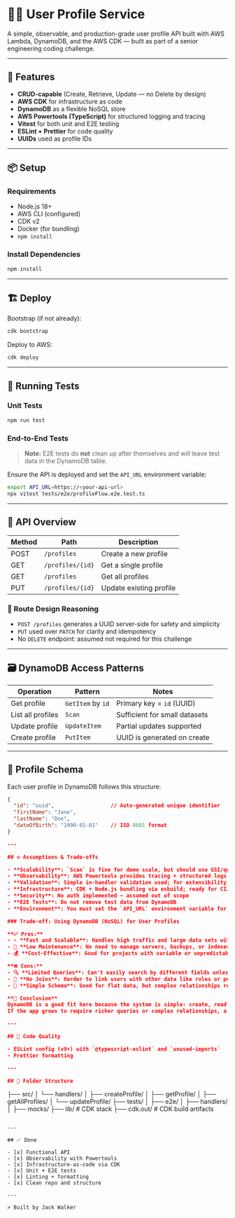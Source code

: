# 🧑‍💻 User Profile Service

A simple, observable, and production-grade user profile API built with AWS Lambda, DynamoDB, and the AWS CDK — built as part of a senior engineering coding challenge.

---

## 🚀 Features

- **CRUD-capable** (Create, Retrieve, Update — no Delete by design)
- **AWS CDK** for infrastructure as code
- **DynamoDB** as a flexible NoSQL store
- **AWS Powertools (TypeScript)** for structured logging and tracing
- **Vitest** for both unit and E2E testing
- **ESLint + Prettier** for code quality
- **UUIDs** used as profile IDs

---

## 📦 Setup

### Requirements

- Node.js 18+
- AWS CLI (configured)
- CDK v2
- Docker (for bundling)
- `npm install`

### Install Dependencies

```bash
npm install
```

---

## 🏗️ Deploy

Bootstrap (if not already):

```bash
cdk bootstrap
```

Deploy to AWS:

```bash
cdk deploy
```

---

## 🧪 Running Tests

### Unit Tests

```bash
npm run test
```

### End-to-End Tests

> **Note:** E2E tests do **not** clean up after themselves and will leave test data in the DynamoDB table.

Ensure the API is deployed and set the `API_URL` environment variable:

```bash
export API_URL=https://<your-api-url>
npx vitest tests/e2e/profileFlow.e2e.test.ts
```

---

## 📘 API Overview

| Method | Path             | Description             |
| ------ | ---------------- | ----------------------- |
| POST   | `/profiles`      | Create a new profile    |
| GET    | `/profiles/{id}` | Get a single profile    |
| GET    | `/profiles`      | Get all profiles        |
| PUT    | `/profiles/{id}` | Update existing profile |

### 🧠 Route Design Reasoning

- `POST /profiles` generates a UUID server-side for safety and simplicity
- `PUT` used over `PATCH` for clarity and idempotency
- No `DELETE` endpoint: assumed not required for this challenge

---

## 🗃️ DynamoDB Access Patterns

| Operation         | Pattern           | Notes                         |
| ----------------- | ----------------- | ----------------------------- |
| Get profile       | `GetItem` by `id` | Primary key = `id` (UUID)     |
| List all profiles | `Scan`            | Sufficient for small datasets |
| Update profile    | `UpdateItem`      | Partial updates supported     |
| Create profile    | `PutItem`         | UUID is generated on create   |

---

## 🧬 Profile Schema

Each user profile in DynamoDB follows this structure:

```json
{
  "id": "uuid",                  // Auto-generated unique identifier
  "firstName": "Jane",
  "lastName": "Doe",
  "dateOfBirth": "1990-01-01"    // ISO 8601 format
}

---

## ⚙️ Assumptions & Trade-offs

- **Scalability**: `Scan` is fine for demo scale, but should use GSI/query in real-world
- **Observability**: AWS Powertools provides tracing + structured logs for production-level visibility
- **Validation**: Simple in-handler validation used; for extensibility, consider `zod` or similar
- **Infrastructure**: CDK + Node.js bundling via esbuild; ready for CI/CD
- **Security**: No auth implemented — assumed out of scope
- **E2E Tests**: Do not remove test data from DynamoDB
- **Environment**: You must set the `API_URL` environment variable for E2E tests

### Trade-off: Using DynamoDB (NoSQL) for User Profiles

**✅ Pros:**
- ⚡ **Fast and Scalable**: Handles high traffic and large data sets with low-latency reads/writes.
- 🔧 **Low Maintenance**: No need to manage servers, backups, or indexes manually.
- 💰 **Cost-Effective**: Good for projects with variable or unpredictable load.

**❌ Cons:**
- 🔍 **Limited Queries**: Can't easily search by different fields unless extra indexes are added.
- 🔗 **No Joins**: Harder to link users with other data like roles or permissions.
- 🧱 **Simple Schema**: Good for flat data, but complex relationships require workarounds.

**🧠 Conclusion**
DynamoDB is a good fit here because the system is simple: create, read, and update users by ID.
If the app grows to require richer queries or complex relationships, a SQL database might be a better fit.

---

## 🧹 Code Quality

- ESLint config (v9+) with `@typescript-eslint` and `unused-imports`
- Prettier formatting

---

## 📂 Folder Structure

```

├── src/
│ └── handlers/
│ ├── createProfile/
│ ├── getProfile/
│ ├── getAllProfiles/
│ └── updateProfile/
├── tests/
│ ├── e2e/
│ ├── handlers/
│ ├── mocks/
├── lib/ # CDK stack
├── cdk.out/ # CDK build artifacts

```

---

## ✅ Done

- [x] Functional API
- [x] Observability with Powertools
- [x] Infrastructure-as-code via CDK
- [x] Unit + E2E tests
- [x] Linting + formatting
- [x] Clean repo and structure

---

> Built by Jack Walker
```
